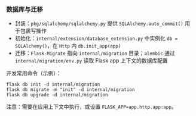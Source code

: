 ### 数据库与迁移

- 封装：`pkg/sqlalchemy/sqlalchemy.py` 提供 `SQLAlchemy.auto_commit()` 用于包裹写操作
- 初始化：`internal/extension/database_extension.py` 中实例化 `db = SQLAlchemy()`，在 `Http` 内 `db.init_app(app)`
- 迁移：`Flask-Migrate` 指向 `internal/migration` 目录；`alembic` 通过 `internal/migration/env.py` 读取 Flask app 上下文的数据库配置

开发常用命令（示例）：
```
flask db init -d internal/migration
flask db migrate -m "init" -d internal/migration
flask db upgrade -d internal/migration
```

注意：需要在应用上下文中执行，或设置 `FLASK_APP=app.http.app:app`。


